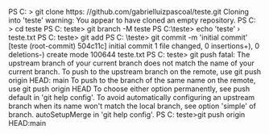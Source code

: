 PS C: > git clone https: //github.com/gabrielluizpascoal/teste.git
Cloning into 'teste'
warning: You appear to have cloned an empty repository.
PS C: > cd teste
PS C: teste> git branch -M teste
PS C:\teste> echo 'teste' › teste.txt
PS C: teste> git add
PS C: \teste> git commit -m 'initial commit' 
  [teste (root-commit) 504c11c] initial commit
  1 file changed, 0 insertions+), 0 deletions-) create mode 100644 teste.txt
PS C: teste> git push
fatal: The upstream branch of your current branch does not match the name of your current branch.
To push to the upstream branch
on the remote, use
  git push origin HEAD: main
To push to the branch of the same name on the remote, use
git push origin HEAD
To choose either option permanently, see push default in 'git help config'.
To avoid automatically configuring an upstream branch when its name won't match the local branch, see option 'simple' of branch. autoSetupMerge in 'git help config'.
PS C: teste>git push origin HEAD:main

 
